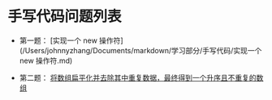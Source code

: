 # 手写代码问题列表

- 第一题： [实现一个 new 操作符](/Users/johnnyzhang/Documents/markdown/学习部分/手写代码/实现一个 new 操作符.md)

- 第二题： [将数组扁平化并去除其中重复数据，最终得到一个升序且不重复的数组](/Users/johnnyzhang/Documents/markdown/学习部分/手写代码/将数组扁平化并去除重复数组.md)
